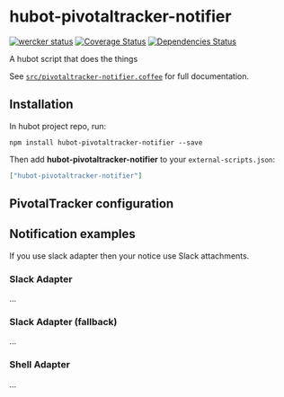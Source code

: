 # hubot-pivotaltracker-notifier
[![wercker status](https://app.wercker.com/status/47bd9e783c1a1224b9fde838756dcb91/s/master "wercker status")](https://app.wercker.com/project/bykey/47bd9e783c1a1224b9fde838756dcb91)
[![Coverage Status](http://img.shields.io/coveralls/1syo/hubot-pivotaltracker-notifier.svg?style=flat)](https://coveralls.io/r/1syo/hubot-pivotaltracker-notifier)
[![Dependencies Status](http://img.shields.io/david/1syo/hubot-pivotaltracker-notifier.svg?style=flat)](https://david-dm.org/1syo/hubot-pivotaltracker-notifier)

A hubot script that does the things

See [`src/pivotaltracker-notifier.coffee`](src/pivotaltracker-notifier.coffee) for full documentation.

## Installation

In hubot project repo, run:

`npm install hubot-pivotaltracker-notifier --save`

Then add **hubot-pivotaltracker-notifier** to your `external-scripts.json`:

```json
["hubot-pivotaltracker-notifier"]
```

## PivotalTracker configuration



## Notification examples

If you use slack adapter then your notice use Slack attachments.

### Slack Adapter

...

### Slack Adapter (fallback)

...

### Shell Adapter

...
